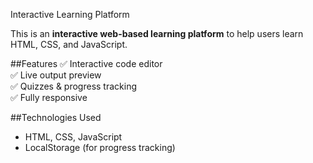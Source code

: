 Interactive Learning Platform 

This is an **interactive web-based learning platform** to help users learn HTML, CSS, and JavaScript.

##Features
✅ Interactive code editor  
✅ Live output preview  
✅ Quizzes & progress tracking  
✅ Fully responsive  

##Technologies Used
- HTML, CSS, JavaScript
- LocalStorage (for progress tracking)
